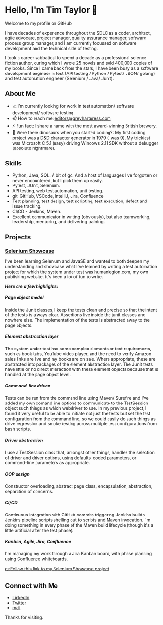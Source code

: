 # Hello, I'm Tim Taylor 👋

Welcome to my profile on GitHub.

I have decades of experience throughout the SDLC as a coder, architect, agile advocate, project manager, quality assurance manager, software process group manager, and I am currently focussed on software development and the technical side of testing.

I took a career sabbatical to spend a decade as a professional science fiction author, during which I wrote 25 novels and sold 400,000 copies of my books. Since I came back from the stars, I have been busy as a software development engineer in test (API testing / Python / Pytest/ JSON/ golang) and test automation engineer (Selenium / Java/ Junit).

## About Me

- 📈 I’m currently looking for work in test automation/ software development/ software testing.
- 📫 How to reach me: [editors@greyhartpress.com](mailto:editors@greyhartpress.com)
- ⚡ Fun fact: I share a name with the most award-winning British brewery.
- 🦖 Were there dinosaurs when you started coding?: My first coding project was a D&D character generator in 1979 (I was 9). My trickiest was Microsoft C 5.1 (easy) driving Windows 2.11 SDK without a debugger (absolute nightmare).

## Skills

- Python, Java, SQL. A bit of go. And a host of languages I've forgotten or never encountered, but I pick them up easily.
- Pytest, JUnit, Selenium.
- API testing, web test automation, unit testing.
- git, GitHub, VSCode, IntelliJ, Jira, Confluence
- Test planning, test design, test scripting, test execution, defect and issue tracking.
- CI/CD - Jenkins, Maven.
- Excellent communicator in writing (obviously), but also teamworking, leadership, mentoring, and delivering training.


## Projects

### [Selenium Showcase](https://github.com/TimCTaylor/SeleniumShowcase)
I've been learning Selenium and JavaSE and wanted to both deepen my understanding and showcase what I've learned by writing a test automation project for which the system under test was humanlegion.com, my own publishing website. It's been a lot of fun to write.

***Here are a few highlights:***

##### Page object model
Inside the Junit classes, I keep the tests clean and precise so that the intent of the tests is always clear. Assertions live inside the junit classes and nowhere else. The implementation of the tests is abstracted away to the page objects.

##### Element abstraction layer 
The system under test has some complex elements or test requirements, such as book tabs, YouTube video player, and the need to verify Amazon sales links are live and my books are on sale. Where appropriate, these are abstracted into packages of the element abstraction layer. The Junit tests have little or no direct interaction with these element objects because that is handled at the page object level.

##### Command-line driven
Tests can be run from the command line using Maven/ Surefire and I've added my own comand line options to communicate to the TestSession object such things as which webdriver to use. In my previous project, I found it very useful to be able to initiate not just the tests but set the test configuration from the command line, so we could easily do such things as drive regression and smoke testing across multiple test configurations from bash scripts.

##### Driver abstraction
I use a TestSession class that, amongst other things, handles the selection of driver and driver options, using defaults, coded parameters, or command-line parameters as appropriate.

##### OOP design 
Constructor overloading, abstract page class, encapsulation, abstraction, separation of concerns.

##### CI/CD
Continuous integration with GitHub commits triggering Jenkins builds. Jenkins pipeline scripts shelling out to scripts and Maven invocation. I'm doing something in every phase of the Maven build lifecycle (though it's a little artificial after the test phase).

##### Kanban, Agile, Jira, Confluence
I'm managing my work through a Jira Kanban board, with phase planning using Confluence whiteboards.

[:point_right:Follow this link to my Selenium Showcase project](https://github.com/TimCTaylor/SeleniumShowcase)

## Connect with Me

- [LinkedIn](https://www.linkedin.com/in/tim-c-taylor/)
- [Twitter](https://twitter.com/TimCTaylor)
- [mail](mailto:editors@greyhartpress.com)

Thanks for visiting.
